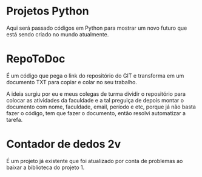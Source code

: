 # Projetos Python
Aqui será passado códigos em Python para mostrar um novo futuro que está sendo criado no mundo atualmente.

# RepoToDoc
É um código que pega o link do repositório do GIT e transforma em um documento TXT para copiar e colar no seu trabalho.

  A ideia surgiu por eu e meus colegas de turma dividir o repositório para colocar as atividades da faculdade e a tal preguiça de depois
  montar o documento com nome, faculdade, email, período e etc, porque já não basta fazer o código, tem que fazer o documento, então
  resolvi automatizar a tarefa.

# Contador de dedos 2v
É um projeto já existente que foi atualizado por conta de problemas ao baixar a biblioteca do projeto 1.
